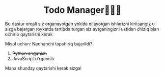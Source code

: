 <h1 align=center><b>Todo Manager🧑🏻‍💼</b></h1>

Bu dastur orqali siz organayotgan yokida qilayotgan ishlarizni kiritsangiz u sizga bajargan royxatda tartibda turgan siz aytganingizni ustidan chiziq blan ochirib qaytarishi kerak

Misol uchun:
Nechanchi topshiriq bajarildi?
1. <del>Python o'rganish</del>
2. JavaScript o'rganish

Mana shunday qaytarishi kerak sizga!